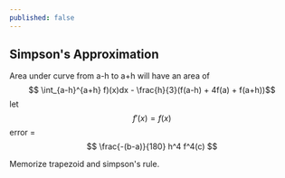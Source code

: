 ```yaml
---
published: false
---
```

## Simpson's Approximation

Area under curve from a-h to a+h will have an area of 
$$ \int_{a-h}^{a+h} f)(x)dx - \frac{h}{3}(f(a-h) + 4f(a) + f(a+h))$$
let $$ f'(x) = f(x) $$
error = $$ \frac{-(b-a)}{180} h^4 f^4(c) $$

Memorize trapezoid and simpson's rule.

